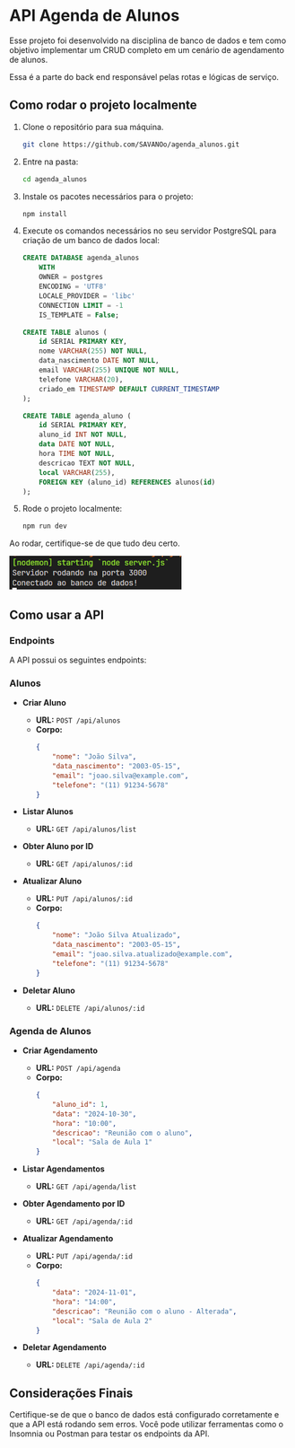 # API Agenda de Alunos

Esse projeto foi desenvolvido na disciplina de banco de dados e tem como objetivo implementar um CRUD completo em um cenário de agendamento de alunos.

Essa é a parte do back end responsável pelas rotas e lógicas de serviço.

## Como rodar o projeto localmente

1. Clone o repositório para sua máquina.

    ```bash
    git clone https://github.com/SAVANOo/agenda_alunos.git 
    ```

2. Entre na pasta:

    ```bash
    cd agenda_alunos
    ``` 

3. Instale os pacotes necessários para o projeto:

    ```bash
    npm install 
    ``` 

4. Execute os comandos necessários no seu servidor PostgreSQL para criação de um banco de dados local:

    ```sql
    CREATE DATABASE agenda_alunos
        WITH
        OWNER = postgres
        ENCODING = 'UTF8'
        LOCALE_PROVIDER = 'libc'
        CONNECTION LIMIT = -1
        IS_TEMPLATE = False;
    ```

    ```sql
    CREATE TABLE alunos (
        id SERIAL PRIMARY KEY,
        nome VARCHAR(255) NOT NULL,
        data_nascimento DATE NOT NULL,
        email VARCHAR(255) UNIQUE NOT NULL,
        telefone VARCHAR(20),
        criado_em TIMESTAMP DEFAULT CURRENT_TIMESTAMP
    );
    ```

    ```sql
    CREATE TABLE agenda_aluno (
        id SERIAL PRIMARY KEY,
        aluno_id INT NOT NULL,
        data DATE NOT NULL,
        hora TIME NOT NULL,
        descricao TEXT NOT NULL,
        local VARCHAR(255),
        FOREIGN KEY (aluno_id) REFERENCES alunos(id)
    );
    ```

5. Rode o projeto localmente:

    ```bash
    npm run dev
    ```

Ao rodar, certifique-se de que tudo deu certo.

![alt text](src/image.png)

## Como usar a API

### Endpoints

A API possui os seguintes endpoints:

### Alunos

- **Criar Aluno**
    - **URL:** `POST /api/alunos`
    - **Corpo:**
        ```json
        {
            "nome": "João Silva",
            "data_nascimento": "2003-05-15",
            "email": "joao.silva@example.com",
            "telefone": "(11) 91234-5678"
        }
        ```

- **Listar Alunos**
    - **URL:** `GET /api/alunos/list`

- **Obter Aluno por ID**
    - **URL:** `GET /api/alunos/:id`

- **Atualizar Aluno**
    - **URL:** `PUT /api/alunos/:id`
    - **Corpo:**
        ```json
        {
            "nome": "João Silva Atualizado",
            "data_nascimento": "2003-05-15",
            "email": "joao.silva.atualizado@example.com",
            "telefone": "(11) 91234-5678"
        }
        ```

- **Deletar Aluno**
    - **URL:** `DELETE /api/alunos/:id`

### Agenda de Alunos

- **Criar Agendamento**
    - **URL:** `POST /api/agenda`
    - **Corpo:**
        ```json
        {
            "aluno_id": 1,
            "data": "2024-10-30",
            "hora": "10:00",
            "descricao": "Reunião com o aluno",
            "local": "Sala de Aula 1"
        }
        ```

- **Listar Agendamentos**
    - **URL:** `GET /api/agenda/list`

- **Obter Agendamento por ID**
    - **URL:** `GET /api/agenda/:id`

- **Atualizar Agendamento**
    - **URL:** `PUT /api/agenda/:id`
    - **Corpo:**
        ```json
        {
            "data": "2024-11-01",
            "hora": "14:00",
            "descricao": "Reunião com o aluno - Alterada",
            "local": "Sala de Aula 2"
        }
        ```

- **Deletar Agendamento**
    - **URL:** `DELETE /api/agenda/:id`

## Considerações Finais

Certifique-se de que o banco de dados está configurado corretamente e que a API está rodando sem erros. Você pode utilizar ferramentas como o Insomnia ou Postman para testar os endpoints da API.

